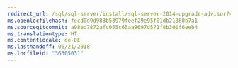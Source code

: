 ```yaml
---
redirect_url: /sql/sql-server/install/sql-server-2014-upgrade-advisor?view=sql-server-2014
ms.openlocfilehash: fecd0d9d983b53979feef29e95f01db21380b7a1
ms.sourcegitcommit: a98ed7872afc055c65aa9697d571f8b300f6eeb4
ms.translationtype: HT
ms.contentlocale: de-DE
ms.lasthandoff: 06/21/2018
ms.locfileid: "36305031"
---
```


